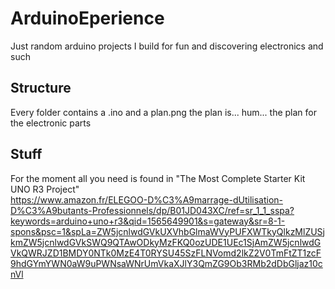 # ArduinoEperience

Just random arduino projects I build for fun and discovering electronics and such

## Structure

Every folder contains a .ino and a plan.png the plan is... hum... the plan for the electronic parts

## Stuff

For the moment all you need is found in "The Most Complete Starter Kit UNO R3 Project" <br>
https://www.amazon.fr/ELEGOO-D%C3%A9marrage-dUtilisation-D%C3%A9butants-Professionnels/dp/B01JD043XC/ref=sr_1_1_sspa?keywords=arduino+uno+r3&qid=1565649901&s=gateway&sr=8-1-spons&psc=1&spLa=ZW5jcnlwdGVkUXVhbGlmaWVyPUFXWTkyQlkzMlZUSjkmZW5jcnlwdGVkSWQ9QTAwODkyMzFKQ0ozUDE1UEc1SjAmZW5jcnlwdGVkQWRJZD1BMDY0NTk0MzE4T0RYSU45SzFLNVomd2lkZ2V0TmFtZT1zcF9hdGYmYWN0aW9uPWNsaWNrUmVkaXJlY3QmZG9Ob3RMb2dDbGljaz10cnVl
